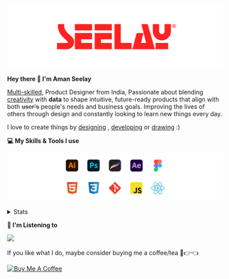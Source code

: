 [![banner](./images/seelay.svg)](https://www.seelay.in)

**Hey there 👋 I'm Aman Seelay**

[Multi-skilled](https://www.seelay.in/#skills), Product Designer from India, Passionate about blending [creativity](https://illustrations.seelay.in) with <b>data</b> to shape intuitive, future-ready products that align with both <s>user's</s> people's needs and business goals. Improving the lives of others through design and constantly looking to learn new things every day.

I love to create things by [designing](https://www.seelay.in/#work) , [developing](https://www.seelay.in/#projects) or [drawing](https://art.seelay.in) :)

**💻 My Skills & Tools I use**

[![banner](./images/skills&tools.svg)](https://www.seelay.in/about)

<details>
  <summary>Stats</summary>

---

<!--START_SECTION:waka-->
![Profile Views](http://img.shields.io/badge/Profile%20Views-2-blue)

**🐱 My GitHub Data** 

> 📦 824.2 kB Used in GitHub's Storage 
 > 
> 🏆 1,297 Contributions in the Year 2025
 > 
> 💼 Opted to Hire
 > 
> 📜 1 Public Repository 
 > 
> 🔑 27 Private Repository 
 > 
**I'm a Night 🦉** 

```text
🌞 Morning                533 commits         ███░░░░░░░░░░░░░░░░░░░░░░   12.69 % 
🌆 Daytime                482 commits         ███░░░░░░░░░░░░░░░░░░░░░░   11.48 % 
🌃 Evening                1230 commits        ███████░░░░░░░░░░░░░░░░░░   29.29 % 
🌙 Night                  1954 commits        ████████████░░░░░░░░░░░░░   46.53 % 
```
📅 **I'm Most Productive on Sunday** 

```text
Monday                   453 commits         ███░░░░░░░░░░░░░░░░░░░░░░   10.79 % 
Tuesday                  624 commits         ████░░░░░░░░░░░░░░░░░░░░░   14.86 % 
Wednesday                639 commits         ████░░░░░░░░░░░░░░░░░░░░░   15.22 % 
Thursday                 584 commits         ███░░░░░░░░░░░░░░░░░░░░░░   13.91 % 
Friday                   493 commits         ███░░░░░░░░░░░░░░░░░░░░░░   11.74 % 
Saturday                 594 commits         ████░░░░░░░░░░░░░░░░░░░░░   14.15 % 
Sunday                   812 commits         █████░░░░░░░░░░░░░░░░░░░░   19.34 % 
```


📊 **This Week I Spent My Time On** 

```text
🕑︎ Time Zone: Asia/Kolkata

💬 Programming Languages: 
Other                    29 hrs 3 mins       ████████████████████░░░░░   78.86 % 
JavaScript               6 hrs 36 mins       ████░░░░░░░░░░░░░░░░░░░░░   17.94 % 
JSON                     37 mins             ░░░░░░░░░░░░░░░░░░░░░░░░░   01.69 % 
Bash                     31 mins             ░░░░░░░░░░░░░░░░░░░░░░░░░   01.44 % 
Markdown                 1 min               ░░░░░░░░░░░░░░░░░░░░░░░░░   00.07 % 

🔥 Editors: 
Chrome                   17 hrs 23 mins      ████████████░░░░░░░░░░░░░   47.20 % 
Edge                     12 hrs 22 mins      ████████░░░░░░░░░░░░░░░░░   33.58 % 
Cursor                   7 hrs 4 mins        █████░░░░░░░░░░░░░░░░░░░░   19.22 % 

💻 Operating System: 
Windows                  36 hrs 50 mins      █████████████████████████   100.00 % 
```

**I Mostly Code in JavaScript** 

```text
JavaScript               17 repos            ███████████████░░░░░░░░░░   58.62 % 
TypeScript               5 repos             ████░░░░░░░░░░░░░░░░░░░░░   17.24 % 
HTML                     4 repos             ███░░░░░░░░░░░░░░░░░░░░░░   13.79 % 
Java                     2 repos             ██░░░░░░░░░░░░░░░░░░░░░░░   06.90 % 
Astro                    1 repo              █░░░░░░░░░░░░░░░░░░░░░░░░   03.45 % 
```




 Last Updated on 29/06/2025 06:51:20 UTC
<!--END_SECTION:waka-->

---

 </details>

**🎵 I'm Listening to**

<object data="https://now-play.vercel.app/api/generate?uid=7a17a86e-d6b7-43b5-8d9c-1d6dae42a779" >

  <img src="https://now-play.vercel.app/api/generate?uid=7a17a86e-d6b7-43b5-8d9c-1d6dae42a779" />

</object>

If you like what I do, maybe consider buying me a coffee/tea 🥺👉👈

<a href="https://www.buymeacoffee.com/seelay" target="_blank"><img src="https://cdn.buymeacoffee.com/buttons/v2/default-red.png" alt="Buy Me A Coffee" width="150" ></a>
